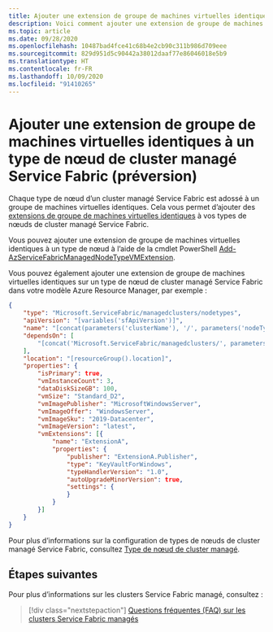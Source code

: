 ```yaml
---
title: Ajouter une extension de groupe de machines virtuelles identiques à un type de nœud de cluster managé Service Fabric (préversion)
description: Voici comment ajouter une extension de groupe de machines virtuelles identiques à un type de nœud de cluster managé Service Fabric
ms.topic: article
ms.date: 09/28/2020
ms.openlocfilehash: 10487bad4fce41c68b4e2cb90c311b986d709eee
ms.sourcegitcommit: 829d951d5c90442a38012daaf77e86046018e5b9
ms.translationtype: HT
ms.contentlocale: fr-FR
ms.lasthandoff: 10/09/2020
ms.locfileid: "91410265"
---
```

# <a name="add-a-virtual-machine-scale-set-extension-to-a-service-fabric-managed-cluster-node-type-preview"></a>Ajouter une extension de groupe de machines virtuelles identiques à un type de nœud de cluster managé Service Fabric (préversion)

Chaque type de nœud d’un cluster managé Service Fabric est adossé à un groupe de machines virtuelles identiques. Cela vous permet d’ajouter des [extensions de groupe de machines virtuelles identiques](../virtual-machines/extensions/overview.md) à vos types de nœuds de cluster managé Service Fabric.

Vous pouvez ajouter une extension de groupe de machines virtuelles identiques à un type de nœud à l’aide de la cmdlet PowerShell [Add-AzServiceFabricManagedNodeTypeVMExtension](https://docs.microsoft.com/powershell/module/az.servicefabric/add-azservicefabricmanagednodetypevmextension?view=azps-4.7.0&preserve-view=true).

Vous pouvez également ajouter une extension de groupe de machines virtuelles identiques sur un type de nœud de cluster managé Service Fabric dans votre modèle Azure Resource Manager, par exemple :

```json
{
    "type": "Microsoft.ServiceFabric/managedclusters/nodetypes",
    "apiVersion": "[variables('sfApiVersion')]",
    "name": "[concat(parameters('clusterName'), '/', parameters('nodeTypeName'))]",
    "dependsOn": [
        "[concat('Microsoft.ServiceFabric/managedclusters/', parameters('clusterName'))]"
    ],
    "location": "[resourceGroup().location]",
    "properties": {
        "isPrimary": true,
        "vmInstanceCount": 3,
        "dataDiskSizeGB": 100,
        "vmSize": "Standard_D2",
        "vmImagePublisher": "MicrosoftWindowsServer",
        "vmImageOffer": "WindowsServer",
        "vmImageSku": "2019-Datacenter",
        "vmImageVersion": "latest",
        "vmExtensions": [{
            "name": "ExtensionA",
            "properties": {
                "publisher": "ExtensionA.Publisher",
                "type": "KeyVaultForWindows",
                "typeHandlerVersion": "1.0",
                "autoUpgradeMinorVersion": true,
                "settings": {
                }
            }
        }]
    }
}
```

Pour plus d’informations sur la configuration de types de nœuds de cluster managé Service Fabric, consultez [Type de nœud de cluster managé](https://docs.microsoft.com/azure/templates/microsoft.servicefabric/2020-01-01-preview/managedclusters/nodetypes).

## <a name="next-steps"></a>Étapes suivantes

Pour plus d’informations sur les clusters Service Fabric managé, consultez :

> [!div class="nextstepaction"]
> [Questions fréquentes (FAQ) sur les clusters Service Fabric managés](./faq-managed-cluster.md)
